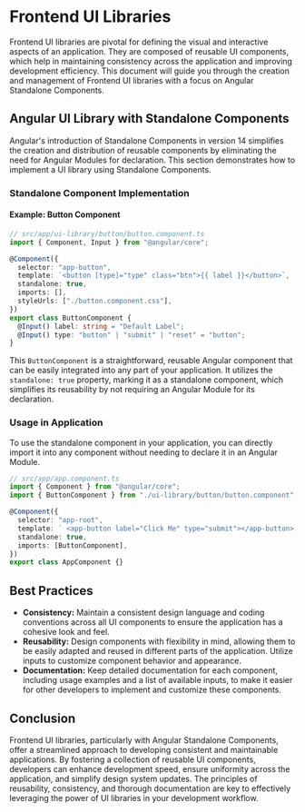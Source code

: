 # Frontend UI Libraries

Frontend UI libraries are pivotal for defining the visual and interactive aspects of an application. They are composed of reusable UI components, which help in maintaining consistency across the application and improving development efficiency. This document will guide you through the creation and management of Frontend UI libraries with a focus on Angular Standalone Components.

## Angular UI Library with Standalone Components

Angular's introduction of Standalone Components in version 14 simplifies the creation and distribution of reusable components by eliminating the need for Angular Modules for declaration. This section demonstrates how to implement a UI library using Standalone Components.

### Standalone Component Implementation

#### Example: Button Component

```typescript
// src/app/ui-library/button/button.component.ts
import { Component, Input } from "@angular/core";

@Component({
  selector: "app-button",
  template: `<button [type]="type" class="btn">{{ label }}</button>`,
  standalone: true,
  imports: [],
  styleUrls: ["./button.component.css"],
})
export class ButtonComponent {
  @Input() label: string = "Default Label";
  @Input() type: "button" | "submit" | "reset" = "button";
}
```

This `ButtonComponent` is a straightforward, reusable Angular component that can be easily integrated into any part of your application. It utilizes the `standalone: true` property, marking it as a standalone component, which simplifies its reusability by not requiring an Angular Module for its declaration.

### Usage in Application

To use the standalone component in your application, you can directly import it into any component without needing to declare it in an Angular Module.

```typescript
// src/app/app.component.ts
import { Component } from "@angular/core";
import { ButtonComponent } from "./ui-library/button/button.component";

@Component({
  selector: "app-root",
  template: ` <app-button label="Click Me" type="submit"></app-button> `,
  standalone: true,
  imports: [ButtonComponent],
})
export class AppComponent {}
```

## Best Practices

- **Consistency:** Maintain a consistent design language and coding conventions across all UI components to ensure the application has a cohesive look and feel.
- **Reusability:** Design components with flexibility in mind, allowing them to be easily adapted and reused in different parts of the application. Utilize inputs to customize component behavior and appearance.
- **Documentation:** Keep detailed documentation for each component, including usage examples and a list of available inputs, to make it easier for other developers to implement and customize these components.

## Conclusion

Frontend UI libraries, particularly with Angular Standalone Components, offer a streamlined approach to developing consistent and maintainable applications. By fostering a collection of reusable UI components, developers can enhance development speed, ensure uniformity across the application, and simplify design system updates. The principles of reusability, consistency, and thorough documentation are key to effectively leveraging the power of UI libraries in your development workflow.
